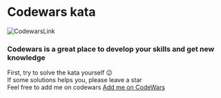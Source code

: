 # Codewars kata

![CodewarsLink](https://www.codewars.com/users/Aomine%20Daiki/badges/large)

### Codewars is a great place to develop your skills and get new knowledge

First, try to solve the kata yourself :wink: <br />
If some solutions helps you, please leave a star <br />
Feel free to add me on codewars [Add me on CodeWars](https://www.codewars.com/users/Aomine%20Daiki) <br />
